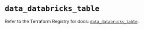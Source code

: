 # `data_databricks_table`

Refer to the Terraform Registry for docs: [`data_databricks_table`](https://registry.terraform.io/providers/databricks/databricks/1.74.0/docs/data-sources/table).
